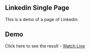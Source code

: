 ## Linkedin Single Page 
This is a demo of a page of Linkedin.
## Demo
Click here to see the result - [Watch Live](https://linkedin-onepage.herokuapp.com/)

